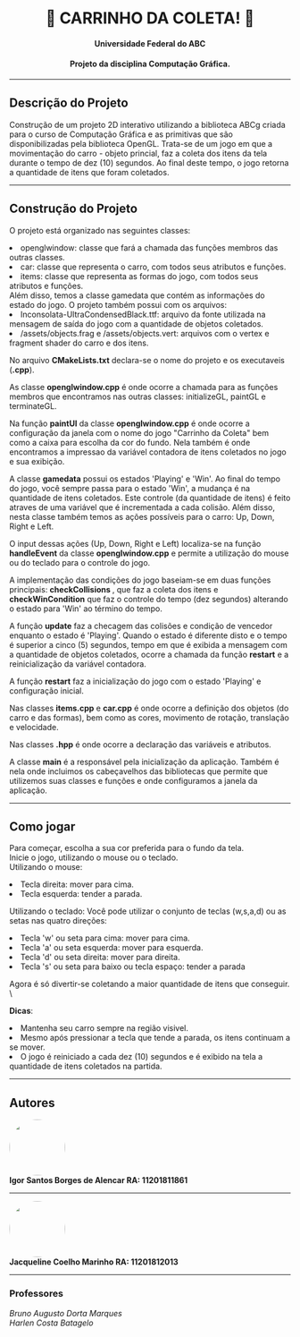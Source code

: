 <h1 align="center"> 🚗 CARRINHO DA COLETA! 🚗</h1>

<h4 align="center"> 	
	Universidade Federal do ABC
</h4>
<h4 align="center"> 	
	Projeto da disciplina <b>Computação Gráfica</b>.
</h4>

--- 

## Descrição do Projeto
<p>Construção de um projeto 2D interativo utilizando a biblioteca ABCg criada para o curso de Computação Gráfica  e as primitivas que são disponibilizadas pela biblioteca OpenGL. Trata-se de um jogo em que a movimentação do carro - objeto princial, faz a coleta dos itens da tela durante o tempo de dez (10) segundos. Ao final deste tempo, o jogo retorna a quantidade de itens que foram coletados. </p>

--- 

## Construção do Projeto 
<p> O projeto está organizado nas seguintes classes: 
<li> openglwindow: classe que fará a chamada das funções membros das outras classes. 
<li> car: classe que representa o carro, com todos seus atributos e funções. </li>
<li> items: classe que representa as formas do jogo, com todos seus atributos e funções. </li>
Além disso, temos a classe gamedata que contém as informações do estado do jogo.
O projeto também possui com os arquivos:
<li>  Inconsolata-UltraCondensedBlack.ttf: arquivo da fonte utilizada na mensagem de saída do jogo com a quantidade de objetos coletados. </li>
<li> /assets/objects.frag e /assets/objects.vert: arquivos com o vertex e fragment shader do carro e dos itens. </li>

No arquivo <b>CMakeLists.txt</b> declara-se o nome do projeto e os executaveis (<b>.cpp</b>).

As classe <b>openglwindow.cpp</b> é onde ocorre a chamada para as funções membros que encontramos nas outras classes: initializeGL, paintGL e terminateGL. 

Na função <b>paintUI</b> da classe <b>openglwindow.cpp</b> é onde ocorre a configuração da janela com o nome do jogo "Carrinho da Coleta" bem como a caixa para escolha da cor do fundo. Nela também é onde encontramos a impressao da variável contadora de itens coletados no jogo e sua exibição.

A classe <b>gamedata</b> possui os estados 'Playing' e 'Win'. Ao final do tempo do jogo, você sempre passa para o estado 'Win', a mudança é na quantidade de itens coletados. Este controle (da quantidade de itens) é feito atraves de uma variável que é incrementada a cada colisão. Além disso, nesta classe também temos as ações possíveis para o carro: Up, Down, Right e Left. 

O input dessas ações (Up, Down, Right e Left) localiza-se na função <b>handleEvent</b> da classe <b>openglwindow.cpp</b> e permite a utilização do mouse ou do teclado para o controle do jogo. 

A implementação das condições do jogo baseiam-se em duas funções principais: <b>checkCollisions </b>, que faz a coleta dos itens e <b>checkWinCondition</b> que faz o controle do tempo (dez segundos) alterando o estado para 'Win' ao término do tempo. 

A função <b>update</b> faz a checagem das colisões e condição de vencedor enquanto o estado é 'Playing'. Quando o estado é diferente disto e o tempo é superior a cinco (5) segundos, tempo em que é exibida a mensagem com a quantidade de objetos coletados, ocorre a chamada da função <b>restart</b> e a reinicialização da variável contadora. 

A função <b>restart</b> faz a inicialização do jogo com o estado 'Playing' e configuração inicial. 

Nas classes <b>items.cpp</b> e <b>car.cpp</b> é onde ocorre a definição dos objetos (do carro e das formas), bem como as cores, movimento de rotação, translação e velocidade. 

Nas classes <b>.hpp</b> é onde ocorre a declaração das variáveis e atributos. 

A classe <b>main</b> é a responsável pela inicialização da aplicação. Também é nela onde incluimos os cabeçavelhos das bibliotecas que permite que utilizemos suas classes e funções e onde configuramos a janela da aplicação.

---

## Como jogar
Para começar, escolha a sua cor preferida para o fundo da tela. \
Inicie o jogo, utilizando o mouse ou o teclado. \
 Utilizando o mouse: 
<li>Tecla direita: mover para cima. </li>
<li>Tecla esquerda: tender a parada. </li> 


Utilizando o teclado: 
Você pode utilizar o conjunto de teclas (w,s,a,d) ou as setas nas quatro direções:
<li>Tecla 'w' ou seta para cima: mover para cima.</li>
<li>Tecla 'a' ou seta esquerda: mover para esquerda.</li>
<li>Tecla 'd' ou seta direita: mover para direita.</li>
<li>Tecla 's' ou seta para baixo ou tecla espaço: tender a parada</li>

Agora é só divertir-se coletando a maior quantidade de itens que conseguir. \

<b>Dicas</b>: 
<li> Mantenha seu carro sempre na região visivel. </li>
<li> Mesmo após pressionar a tecla que tende a parada, os itens continuam a se mover. </li>
<li>O jogo é reiniciado a cada dez (10) segundos e é exibido na tela a quantidade de itens coletados na partida. </li> 

---

## Autores

<img style="border-radius: 50%;" src="https://avatars.githubusercontent.com/u/48994130?v=4" width="100px;" alt=""/>
 <br />
 <b>Igor Santos Borges de Alencar RA: 11201811861 </b> 

---

 <img style="border-radius: 50%;" src="https://avatars.githubusercontent.com/u/63355502?s=400&u=96d53188071a061d643b78620ba76d09c2e3bfb9&v=4" width="100px;" alt=""/>
 <br />
 <b>Jacqueline Coelho Marinho RA: 11201812013</b> 
 
 ---
 

### Professores

<i>Bruno Augusto Dorta Marques \
Harlen Costa Batagelo </i> 












</p>

</p>
